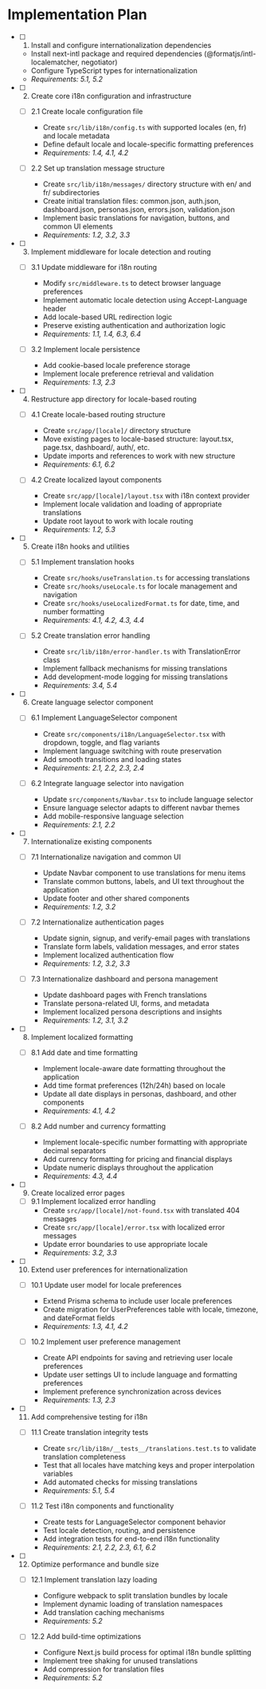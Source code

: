# Implementation Plan

- [ ] 1. Install and configure internationalization dependencies
  - Install next-intl package and required dependencies (@formatjs/intl-localematcher, negotiator)
  - Configure TypeScript types for internationalization
  - _Requirements: 5.1, 5.2_

- [ ] 2. Create core i18n configuration and infrastructure
  - [ ] 2.1 Create locale configuration file
    - Create `src/lib/i18n/config.ts` with supported locales (en, fr) and locale metadata
    - Define default locale and locale-specific formatting preferences
    - _Requirements: 1.4, 4.1, 4.2_
  
  - [ ] 2.2 Set up translation message structure
    - Create `src/lib/i18n/messages/` directory structure with en/ and fr/ subdirectories
    - Create initial translation files: common.json, auth.json, dashboard.json, personas.json, errors.json, validation.json
    - Implement basic translations for navigation, buttons, and common UI elements
    - _Requirements: 1.2, 3.2, 3.3_

- [ ] 3. Implement middleware for locale detection and routing
  - [ ] 3.1 Update middleware for i18n routing
    - Modify `src/middleware.ts` to detect browser language preferences
    - Implement automatic locale detection using Accept-Language header
    - Add locale-based URL redirection logic
    - Preserve existing authentication and authorization logic
    - _Requirements: 1.1, 1.4, 6.3, 6.4_
  
  - [ ] 3.2 Implement locale persistence
    - Add cookie-based locale preference storage
    - Implement locale preference retrieval and validation
    - _Requirements: 1.3, 2.3_

- [ ] 4. Restructure app directory for locale-based routing
  - [ ] 4.1 Create locale-based routing structure
    - Create `src/app/[locale]/` directory structure
    - Move existing pages to locale-based structure: layout.tsx, page.tsx, dashboard/, auth/, etc.
    - Update imports and references to work with new structure
    - _Requirements: 6.1, 6.2_
  
  - [ ] 4.2 Create localized layout components
    - Create `src/app/[locale]/layout.tsx` with i18n context provider
    - Implement locale validation and loading of appropriate translations
    - Update root layout to work with locale routing
    - _Requirements: 1.2, 5.3_

- [ ] 5. Create i18n hooks and utilities
  - [ ] 5.1 Implement translation hooks
    - Create `src/hooks/useTranslation.ts` for accessing translations
    - Create `src/hooks/useLocale.ts` for locale management and navigation
    - Create `src/hooks/useLocalizedFormat.ts` for date, time, and number formatting
    - _Requirements: 4.1, 4.2, 4.3, 4.4_
  
  - [ ] 5.2 Create translation error handling
    - Create `src/lib/i18n/error-handler.ts` with TranslationError class
    - Implement fallback mechanisms for missing translations
    - Add development-mode logging for missing translations
    - _Requirements: 3.4, 5.4_

- [ ] 6. Create language selector component
  - [ ] 6.1 Implement LanguageSelector component
    - Create `src/components/i18n/LanguageSelector.tsx` with dropdown, toggle, and flag variants
    - Implement language switching with route preservation
    - Add smooth transitions and loading states
    - _Requirements: 2.1, 2.2, 2.3, 2.4_
  
  - [ ] 6.2 Integrate language selector into navigation
    - Update `src/components/Navbar.tsx` to include language selector
    - Ensure language selector adapts to different navbar themes
    - Add mobile-responsive language selection
    - _Requirements: 2.1, 2.2_

- [ ] 7. Internationalize existing components
  - [ ] 7.1 Internationalize navigation and common UI
    - Update Navbar component to use translations for menu items
    - Translate common buttons, labels, and UI text throughout the application
    - Update footer and other shared components
    - _Requirements: 1.2, 3.2_
  
  - [ ] 7.2 Internationalize authentication pages
    - Update signin, signup, and verify-email pages with translations
    - Translate form labels, validation messages, and error states
    - Implement localized authentication flow
    - _Requirements: 1.2, 3.2, 3.3_
  
  - [ ] 7.3 Internationalize dashboard and persona management
    - Update dashboard pages with French translations
    - Translate persona-related UI, forms, and metadata
    - Implement localized persona descriptions and insights
    - _Requirements: 1.2, 3.1, 3.2_

- [ ] 8. Implement localized formatting
  - [ ] 8.1 Add date and time formatting
    - Implement locale-aware date formatting throughout the application
    - Add time format preferences (12h/24h) based on locale
    - Update all date displays in personas, dashboard, and other components
    - _Requirements: 4.1, 4.2_
  
  - [ ] 8.2 Add number and currency formatting
    - Implement locale-specific number formatting with appropriate decimal separators
    - Add currency formatting for pricing and financial displays
    - Update numeric displays throughout the application
    - _Requirements: 4.3, 4.4_

- [ ] 9. Create localized error pages
  - [ ] 9.1 Implement localized error handling
    - Create `src/app/[locale]/not-found.tsx` with translated 404 messages
    - Create `src/app/[locale]/error.tsx` with localized error messages
    - Update error boundaries to use appropriate locale
    - _Requirements: 3.2, 3.3_

- [ ] 10. Extend user preferences for internationalization
  - [ ] 10.1 Update user model for locale preferences
    - Extend Prisma schema to include user locale preferences
    - Create migration for UserPreferences table with locale, timezone, and dateFormat fields
    - _Requirements: 1.3, 4.1, 4.2_
  
  - [ ] 10.2 Implement user preference management
    - Create API endpoints for saving and retrieving user locale preferences
    - Update user settings UI to include language and formatting preferences
    - Implement preference synchronization across devices
    - _Requirements: 1.3, 2.3_

- [ ] 11. Add comprehensive testing for i18n
  - [ ] 11.1 Create translation integrity tests
    - Create `src/lib/i18n/__tests__/translations.test.ts` to validate translation completeness
    - Test that all locales have matching keys and proper interpolation variables
    - Add automated checks for missing translations
    - _Requirements: 5.1, 5.4_
  
  - [ ] 11.2 Test i18n components and functionality
    - Create tests for LanguageSelector component behavior
    - Test locale detection, routing, and persistence
    - Add integration tests for end-to-end i18n functionality
    - _Requirements: 2.1, 2.2, 2.3, 6.1, 6.2_

- [ ] 12. Optimize performance and bundle size
  - [ ] 12.1 Implement translation lazy loading
    - Configure webpack to split translation bundles by locale
    - Implement dynamic loading of translation namespaces
    - Add translation caching mechanisms
    - _Requirements: 5.2_
  
  - [ ] 12.2 Add build-time optimizations
    - Configure Next.js build process for optimal i18n bundle splitting
    - Implement tree shaking for unused translations
    - Add compression for translation files
    - _Requirements: 5.2_